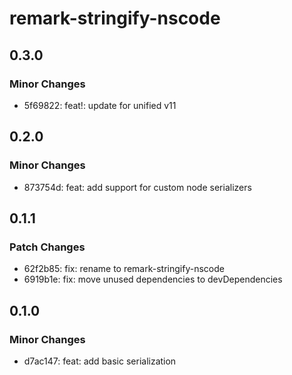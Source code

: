 # remark-stringify-nscode

## 0.3.0

### Minor Changes

- 5f69822: feat!: update for unified v11

## 0.2.0

### Minor Changes

- 873754d: feat: add support for custom node serializers

## 0.1.1

### Patch Changes

- 62f2b85: fix: rename to remark-stringify-nscode
- 6919b1e: fix: move unused dependencies to devDependencies

## 0.1.0

### Minor Changes

- d7ac147: feat: add basic serialization
